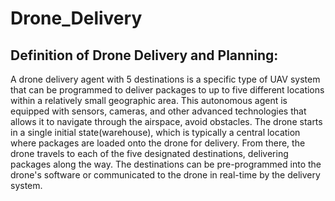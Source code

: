 # Drone_Delivery
## Definition of Drone Delivery and Planning:

 A drone delivery agent with 5 destinations is a specific type of UAV 
system that can be programmed to deliver packages to up to five different 
locations within a relatively small geographic area. This autonomous agent
is equipped with sensors, cameras, and other advanced technologies that 
allows it to navigate through the airspace, avoid obstacles.
 The drone starts in a single initial state(warehouse), which is typically 
a central location where packages are loaded onto the drone for delivery. 
From there, the drone travels to each of the five designated destinations, 
delivering packages along the way. The destinations can be pre-programmed 
into the drone's software or communicated to the drone in real-time by the 
delivery system.
